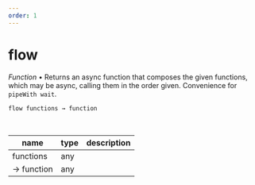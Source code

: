 ```yaml
---
order: 1
---
```

# flow

_Function_ &bull; Returns an async function that composes the given functions, which may be async, calling them in the order given.
Convenience for `pipeWith wait`.

<pre><code>flow functions &rarr; function</code></pre>
<br>

| name | type | description |
|------|------|-------------|
|functions|any||
|&rarr; function|any||




